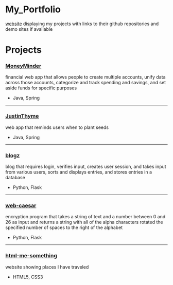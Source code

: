 # My_Portfolio
[website](https://rawgit.com/Sara-Hamilton/My_Portfolio/master/) displaying my projects with links to their github repositories and demo sites if available

# Projects
### [MoneyMinder](https://github.com/Sara-Hamilton/MoneyMinder)
financial web app that allows people to create multiple accounts, unify data across those accounts, categorize and track spending and savings, and set aside funds for specific purposes  
* Java, Spring  
---
### [JustinThyme](https://github.com/Sara-Hamilton/JustinThyme)    
web app that reminds users when to plant seeds   
* Java, Spring 
---
### [blogz](https://github.com/Sara-Hamilton/blogz)  
blog that requires login, verifies input, creates user session, and takes input from various users, sorts and displays entries, and stores entries in a database  
* Python, Flask  
---
### [web-caesar](https://github.com/Sara-Hamilton/web-caesar)  
encryption program that takes a string of text and a number between 0 and 26 as input and returns a string with all of the alpha characters rotated the specified number of spaces to the right of the alphabet  
* Python, Flask  
---
### [html-me-something](https://github.com/Sara-Hamilton/html-me-something)  
website showing places I have traveled  
* HTML5, CSS3  
